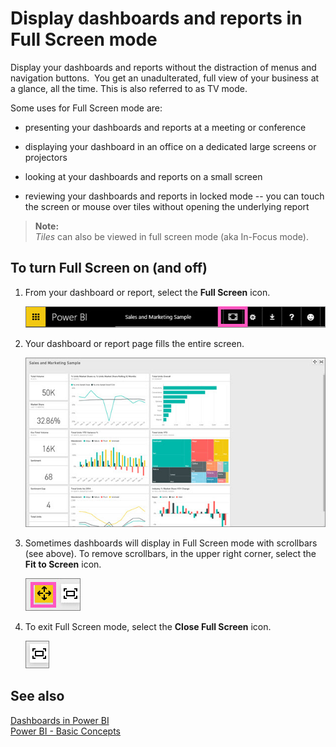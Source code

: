 <properties
   pageTitle="Display dashboards and reports in Full Screen mode"
   description="Display dashboards and reports in Full Screen mode"
   services="powerbi"
   documentationCenter=""
   authors="mihart"
   manager="mblythe"
   editor=""
   tags=""/>

<tags
   ms.service="powerbi"
   ms.devlang="NA"
   ms.topic="article"
   ms.tgt_pltfrm="NA"
   ms.workload="powerbi"
   ms.date="10/27/2015"
   ms.author="mihart"/>

# Display dashboards and reports in Full Screen mode  

Display your dashboards and reports without the distraction of menus and navigation buttons.  You get an unadulterated, full view of your business at a glance, all the time. This is also referred to as TV mode.

Some uses for Full Screen mode are:  
-   presenting your dashboards and reports at a meeting or conference

-   displaying your dashboard in an office on a dedicated large screens or projectors

-   looking at your dashboards and reports on a small screen

-   reviewing your dashboards and reports in locked mode -- you can touch the screen or mouse over tiles without opening the underlying report

>**Note:**  
>*Tiles* can also be viewed in full screen mode (aka In-Focus mode).

## To turn Full Screen on (and off)  
1.  From your dashboard or report, select the **Full Screen** icon.  

    ![](media/powerbi-service-display-dashboard-report-in-full-screen-mode/PBI_TvModeIcon.jpg)

2.  Your dashboard or report page fills the entire screen.

    ![](media/powerbi-service-display-dashboard-report-in-full-screen-mode/PBI_TVMode.jpg)

3.  Sometimes dashboards will display in Full Screen mode with scrollbars (see above). To remove scrollbars, in the upper right corner, select the **Fit to Screen** icon.

    ![](media/powerbi-service-display-dashboard-report-in-full-screen-mode/PBI_FitToScreenIcon.jpg)

4.  To exit Full Screen mode, select the **Close Full Screen** icon.  

    ![](media/powerbi-service-display-dashboard-report-in-full-screen-mode/PBI_FitToScreenIconClose.jpg)

## See also  
[Dashboards in Power BI](powerbi-service-dashboards.md)  
[Power BI - Basic Concepts](powerbi-service-basic-concepts.md)  
